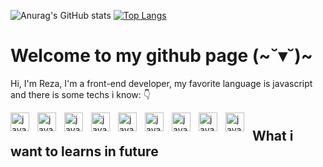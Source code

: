 ![Anurag's GitHub stats](https://github-readme-stats.vercel.app/api?username=womoboy&show_icons=true&theme=nord)
[![Top Langs](https://github-readme-stats.vercel.app/api/top-langs/?username=womoboy&layout=compact&theme=nord)](https://github.com/womoboy)

# Welcome to my github page (~˘▾˘)~
Hi, I'm Reza, I'm a front-end developer, my favorite language is javascript and there is some techs i know: 👇 

<img style="padding-right:10px;" align="left" width="30px" alt="javascript log" src="https://cdn.worldvectorlogo.com/logos/javascript-1.svg">
<img style="padding-right:10px;" align="left" width="30px" alt="javascript log" src="https://cdn.worldvectorlogo.com/logos/html-1.svg">
<img style="padding-right:10px;" align="left" width="30px" alt="javascript log" src="https://cdn.worldvectorlogo.com/logos/css-3.svg">
<img style="padding-right:10px;" align="left" width="30px" alt="javascript log" src="https://cdn.worldvectorlogo.com/logos/react-2.svg">
<img style="padding-right:10px;" align="left" width="30px" alt="javascript log" src="https://cdn.worldvectorlogo.com/logos/sass-1.svg">
<img style="padding-right:10px;" align="left" width="30px" alt="javascript log" src="https://cdn.worldvectorlogo.com/logos/nodejs-1.svg">
<img style="padding-right:10px;" align="left" width="30px" alt="javascript log" src="https://cdn.worldvectorlogo.com/logos/express-109.svg">
<img style="padding-right:10px;" align="left" width="30px" alt="javascript log" src="https://cdn.worldvectorlogo.com/logos/mongodb-icon-1.svg">
<img style="padding-right:10px;" align="left" width="30px" alt="javascript log" src="https://cdn.worldvectorlogo.com/logos/mysql-3.svg">

#

## What i want to learns in future

